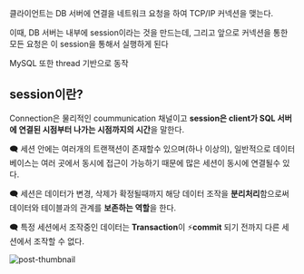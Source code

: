 클라이언트는 DB 서버에 연결을 네트워크 요청을 하여 TCP/IP 커넥션을 맺는다.

이때, DB 서버는 내부에 session이라는 것을 만드는데, 그리고 앞으로 커넥션을 통한 모든 요청은 이 session을 통해서 실행하게 된다

MySQL 또한 thread 기반으로 동작


## session이란?

Connection은 물리적인 coummunication 채널이고 **session은 client가 SQL 서버에 연결된 시점부터 나가는 시점까지의 시간**을 말한다.

🗨 세션 안에는 여러개의 트랜잭션이 존재할수 있으며(하나 이상의), 일반적으로 데이터베이스는 여러 곳에서 동시에 접근이 가능하기 때문에 많은 세션이 동시에 연결될수 있다.

🗨 세션은 데이터가 변경, 삭제가 확정될때까지 해당 데이터 조작을 **분리처리**함으로써 데이터와 테이블과의 관계를 **보존하는 역할**을 한다.

🗨 특정 세션에서 조작중인 데이터는 **Transaction**이 ⚡️**commit** 되기 전까지 다른 세션에서 조작할 수 없다.



![post-thumbnail](https://velog.velcdn.com/images/amuse/post/612c3211-0851-46b0-b097-e4e8c43f6493/Screen%20Shot%202021-01-14%20at%2012.26.39%20AM.png)



